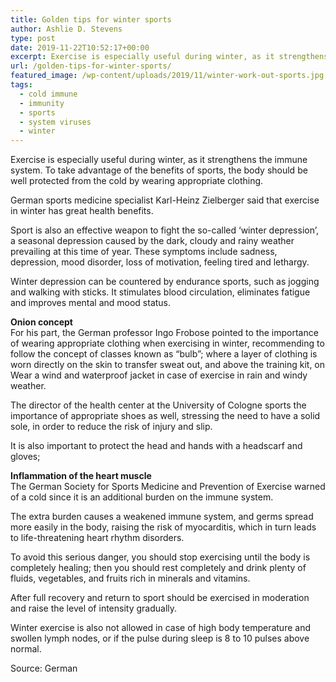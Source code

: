 ```yaml
---
title: Golden tips for winter sports
author: Ashlie D. Stevens
type: post
date: 2019-11-22T10:52:17+00:00
excerpt: Exercise is especially useful during winter, as it strengthens the immune system. To take advantage of the benefits of sports
url: /golden-tips-for-winter-sports/
featured_image: /wp-content/uploads/2019/11/winter-work-out-sports.jpg
tags:
  - cold immune
  - immunity
  - sports
  - system viruses
  - winter
---
```


Exercise is especially useful during winter, as it strengthens the immune system. To take advantage of the benefits of sports, the body should be well protected from the cold by wearing appropriate clothing.

German sports medicine specialist Karl-Heinz Zielberger said that exercise in winter has great health benefits.

Sport is also an effective weapon to fight the so-called &#8216;winter depression&#8217;, a seasonal depression caused by the dark, cloudy and rainy weather prevailing at this time of year. These symptoms include sadness, depression, mood disorder, loss of motivation, feeling tired and lethargy.

Winter depression can be countered by endurance sports, such as jogging and walking with sticks. It stimulates blood circulation, eliminates fatigue and improves mental and mood status.

**Onion concept**  
For his part, the German professor Ingo Frobose pointed to the importance of wearing appropriate clothing when exercising in winter, recommending to follow the concept of classes known as &#8220;bulb&#8221;; where a layer of clothing is worn directly on the skin to transfer sweat out, and above the training kit, on Wear a wind and waterproof jacket in case of exercise in rain and windy weather.

The director of the health center at the University of Cologne sports the importance of appropriate shoes as well, stressing the need to have a solid sole, in order to reduce the risk of injury and slip.

It is also important to protect the head and hands with a headscarf and gloves;

**Inflammation of the heart muscle**  
The German Society for Sports Medicine and Prevention of Exercise warned of a cold since it is an additional burden on the immune system.

The extra burden causes a weakened immune system, and germs spread more easily in the body, raising the risk of myocarditis, which in turn leads to life-threatening heart rhythm disorders.

To avoid this serious danger, you should stop exercising until the body is completely healing; then you should rest completely and drink plenty of fluids, vegetables, and fruits rich in minerals and vitamins.

After full recovery and return to sport should be exercised in moderation and raise the level of intensity gradually.

Winter exercise is also not allowed in case of high body temperature and swollen lymph nodes, or if the pulse during sleep is 8 to 10 pulses above normal.

Source: German
